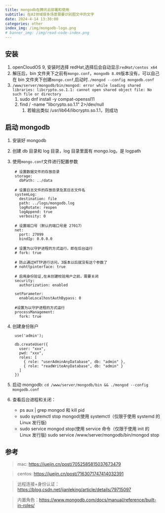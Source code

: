 ```yaml
---
title: mongodb在腾讯云部署和使用
subtitle: 在AI领域很多场景需要识别图文中的文字
date: 2024-4-14 13:30:00
categories: other
index_img: /img/mongodb-logo.png
# banner_img: /img/read-code-index.png
---
```


## 安装

1. openCloudOS 9, 安装时选择 redHat,选择后会自动显示`redHat/centos x64`
2. 解压后，bin 文件夹下之前有`mongo.conf`，`mongodb 8.09`版本没有，可以自己在 bin 文件夹下创建`mongo.conf`,启动时`./mongod --config mongodb.conf`
3. `/www/server/mongodb/bin/mongod: error while loading shared libraries: libcrypto.so.1.1: cannot open shared object file: No such file or directory`
   1. sudo dnf install -y compat-openssl11
   2. find / -name "libcrypto.so.1.1" 2>/dev/null
      1. 若输出类似 /usr/lib64/libcrypto.so.1.1，则成功

## 启动 mongodb

1. 安装好 mongodb
2. 创建 db 目录和 log 目录，log 目录里面有 mongo.log，是 logpath
3. 使用`mongo.conf`文件进行配置参数

   ```
    # 设置数据文件的存放目录
    storage:
      dbPath: ../data

    # 设置日志文件的存放目录及其日志文件名
    systemLog:
      destination: file
      path: ../logs/mongodb.log
      logRotate: reopen
      logAppend: true
      verbosity: 0

    # 设置端口号（默认的端口号是 27017）
    net:
      port: 27099
      bindIp: 0.0.0.0

    # 设置为以守护进程的方式运行，即在后台运行
    # fork: true

    # 防止通过HTTP进行访问，3版本以后就没有这个参数了
    # nohttpinterface: true

    # 启用身份验证,在未创建校验用户之前，需要关闭
    security:
      authorization: enabled

    setParameter:
      enableLocalhostAuthBypass: 0

    #设置为以守护进程的方式运行
    processManagement:
      fork: true

   ```

4. 创建身份账户

   ```
    use('admin');

    db.createUser({
      user: "xxx",
      pwd: "xxx",
      roles: [
        { role: "userAdminAnyDatabase", db: "admin" },
        { role: "readWriteAnyDatabase", db: "admin" }
      ]
    })
   ```

5. 启动 mongodb: `cd /www/server/mongodb/bin && ./mongod --config mongodb.conf`
6. 查看后台进程和关闭：
   - ps aux | grep mongod 和 kill pid
   - sudo systemctl stop mongod(使用 systemctl（仅限于使用 systemd 的 Linux 发行版)
   - sudo service mongod stop(使用 service 命令（仅限于使用 init 的 Linux 发行版)
     sudo service /www/server/mongodb/bin/mongod stop

## 参考

> mac: https://juejin.cn/post/7052585815037673479

> centos: https://juejin.cn/post/7163071747414032391

> 远程连接+身份认证：https://blog.csdn.net/jianleking/article/details/79715097

> 内置角色：https://www.mongodb.com/docs/manual/reference/built-in-roles/

```

```
